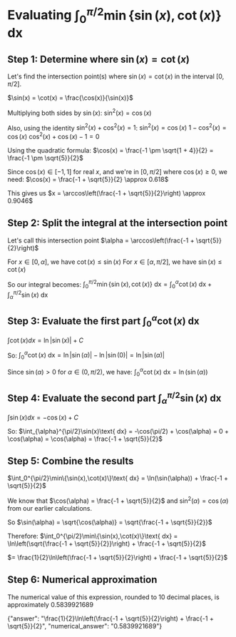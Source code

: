 # Evaluating $\int_0^{\pi/2}\min\{\sin(x),\cot(x)\}\text{ dx}$

## Step 1: Determine where $\sin(x) = \cot(x)$
Let's find the intersection point(s) where $\sin(x) = \cot(x)$ in the interval $[0, \pi/2]$.

$\sin(x) = \cot(x) = \frac{\cos(x)}{\sin(x)}$

Multiplying both sides by $\sin(x)$:
$\sin^2(x) = \cos(x)$

Also, using the identity $\sin^2(x) + \cos^2(x) = 1$:
$\sin^2(x) = \cos(x)$
$1 - \cos^2(x) = \cos(x)$
$\cos^2(x) + \cos(x) - 1 = 0$

Using the quadratic formula:
$\cos(x) = \frac{-1 \pm \sqrt{1 + 4}}{2} = \frac{-1 \pm \sqrt{5}}{2}$

Since $\cos(x) \in [-1, 1]$ for real $x$, and we're in $[0, \pi/2]$ where $\cos(x) \geq 0$, we need:
$\cos(x) = \frac{-1 + \sqrt{5}}{2} \approx 0.618$

This gives us $x = \arccos\left(\frac{-1 + \sqrt{5}}{2}\right) \approx 0.9046$

## Step 2: Split the integral at the intersection point
Let's call this intersection point $\alpha = \arccos\left(\frac{-1 + \sqrt{5}}{2}\right)$

For $x \in [0, \alpha]$, we have $\cot(x) \leq \sin(x)$
For $x \in [\alpha, \pi/2]$, we have $\sin(x) \leq \cot(x)$

So our integral becomes:
$\int_0^{\pi/2}\min\{\sin(x),\cot(x)\}\text{ dx} = \int_0^{\alpha}\cot(x)\text{ dx} + \int_{\alpha}^{\pi/2}\sin(x)\text{ dx}$

## Step 3: Evaluate the first part $\int_0^{\alpha}\cot(x)\text{ dx}$
$\int \cot(x) dx = \ln|\sin(x)| + C$

So:
$\int_0^{\alpha}\cot(x)\text{ dx} = \ln|\sin(\alpha)| - \ln|\sin(0)| = \ln|\sin(\alpha)|$

Since $\sin(\alpha) > 0$ for $\alpha \in (0, \pi/2)$, we have:
$\int_0^{\alpha}\cot(x)\text{ dx} = \ln(\sin(\alpha))$

## Step 4: Evaluate the second part $\int_{\alpha}^{\pi/2}\sin(x)\text{ dx}$
$\int \sin(x) dx = -\cos(x) + C$

So:
$\int_{\alpha}^{\pi/2}\sin(x)\text{ dx} = -\cos(\pi/2) + \cos(\alpha) = 0 + \cos(\alpha) = \cos(\alpha) = \frac{-1 + \sqrt{5}}{2}$

## Step 5: Combine the results
$\int_0^{\pi/2}\min\{\sin(x),\cot(x)\}\text{ dx} = \ln(\sin(\alpha)) + \frac{-1 + \sqrt{5}}{2}$

We know that $\cos(\alpha) = \frac{-1 + \sqrt{5}}{2}$ and $\sin^2(\alpha) = \cos(\alpha)$ from our earlier calculations.

So $\sin(\alpha) = \sqrt{\cos(\alpha)} = \sqrt{\frac{-1 + \sqrt{5}}{2}}$

Therefore:
$\int_0^{\pi/2}\min\{\sin(x),\cot(x)\}\text{ dx} = \ln\left(\sqrt{\frac{-1 + \sqrt{5}}{2}}\right) + \frac{-1 + \sqrt{5}}{2}$

$= \frac{1}{2}\ln\left(\frac{-1 + \sqrt{5}}{2}\right) + \frac{-1 + \sqrt{5}}{2}$

## Step 6: Numerical approximation
The numerical value of this expression, rounded to 10 decimal places, is approximately 0.5839921689

{"answer": "\frac{1}{2}\ln\left(\frac{-1 + \sqrt{5}}{2}\right) + \frac{-1 + \sqrt{5}}{2}", "numerical_answer": "0.5839921689"}